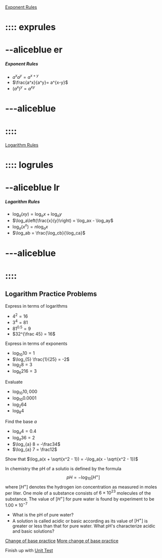 [Exponent Rules](::exprules/button,transparent,center,closeable,draggable,outline)

# :::: exprules
# --aliceblue er
##### Exponent Rules
- $a^x a^y = a^{x+y}$
- $\frac{a^x}{a^y}= a^{x-y}$
- $(a^x)^y= a^{xy}$
# ---aliceblue
# ::::

[Logarithm Rules](::logrules/button,transparent,center,closeable,draggable,outline)

# :::: logrules
# --aliceblue lr
##### Logarithm Rules
- $\log_a(xy) = \log_ax + \log_ay$
- $\log_a\left(\frac{x}{y}\right) = \log_ax - \log_ay$
- $\log_a(x^n) =n \log_ax$
- $\log_ab = \frac{\log_cb}{\log_ca}$
# ---aliceblue
# ::::


## Logarithm Practice Problems

Express in terms of logarithms

- $4^2 = 16$
- $3^4=81$
- $81^{0.5}=9$
- $32^{\frac 45} = 16$


Express in terms of exponents

- $\log_{10} 10 = 1$
- $\log_{5} \frac{1}{25} = -2$
- $\log_{2} 8 = 3$
- $\log_{6} 216 =3$


Evaluate

- $\log_{10} 10,000$
-  $\log_{10} 0.0001$
-  $\log_{2} 64$
-  $\log_{8} 4$

Find the base $a$

- $\log_{a} 4 = 0.4$
- $\log_{a} 36 = 2$
- $\log_{a} 8 = -\frac34$
- $\log_{a} 7 = \frac12$

Show that $\log_a(x + \sqrt{x^2 - 1}) = -\log_a(x - \sqrt{x^2 - 1})$

In chemistry the pH of a solutio is defined by the formula 
$$pH=-\log_{10}[H^+]$$
where $[H^+]$ denotes the hydrogen ion concentration as measured in moles per liter. One mole of a substance consists of $6 \times 10^{23}$ molecules of the substance.  The value of $[H^+]$ for pure water is found by experiment to be $1.00 \times 10^{-7}$

- What is the pH of pure water?
- A solution is called acidic or basic according as its value of $[H^+]$ is greater or less than that for pure water.  What pH's characterize acidic and basic solutions?

[Change of base practice](https://www.khanacademy.org/math/algebra2/x2ec2f6f830c9fb89:logs/x2ec2f6f830c9fb89:change-of-base/e/evaluate-logarithms-using-the-change-of-base-rule)
[More change of base practice](https://www.khanacademy.org/math/algebra2/x2ec2f6f830c9fb89:logs/x2ec2f6f830c9fb89:change-of-base/e/rewrite-logarithmic-expressions-using-the-change-of-base-rule)

Finish up with [Unit Test](https://www.khanacademy.org/math/algebra2/x2ec2f6f830c9fb89:logs/x2ec2f6f830c9fb89:exp-models/test/x2ec2f6f830c9fb89:logs-unit-test?referrer=upsell)